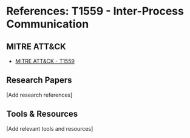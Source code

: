 # References: T1559 - Inter-Process Communication

## MITRE ATT&CK
- [MITRE ATT&CK - T1559](https://attack.mitre.org/techniques/T1559/)

## Research Papers
[Add research references]

## Tools & Resources
[Add relevant tools and resources]
